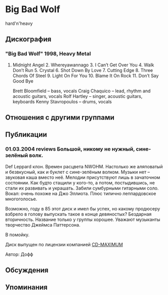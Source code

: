 # Big Bad Wolf

hard'n'heavy

## Дискография

### "Big Bad Wolf" 1998, Heavy Metal

1. Midnight Angel
     2. Whereyawannago
     3. I Can’t Get Over You
     4. Walk Don’t Run
     5. Crystal
     6. Shot Down By Love
     7. Cutting Edge
     8. Three Chords Of Steel
     9. Light On For You
     10. Blame It On Rock
     11. Don’t Say Good Bye

     Brett Bloomfield – bass, vocals
     Craig Chaquico – lead, rhythm and acoustic guitars, vocals
     Rolf Hartley – singer, acoustic guitars, keyboards
     Kenny Stavropoulos – drums, vocals


## Отношения с другими группами


## Публикации

### 01.03.2004 reviews Большой, никому не нужный, сине-зелёный волк.

<P>Def Leppard клон. Времен расцвета NWOHM. Настолько же аляповатый и безвкусный, как и буклет с сине-зелёным волком. Музыки нет – звуковая каша вместо неё. Мелодии присутствуют лишь в зачаточном состоянии. Как будто стащили у кого-то, а потом, постыдившись, не стали их развивать и украшать. Забили сумбурными гитарными соло. Вокал: очень похоже на Джо Эллиота. Плюс типично леппардовское многоголосье. </P>
<P>Возможно, году в 85 этот диск и имел бы успех, но какому продюсеру взбрело в голову выпускать такое в конце девяностых? Бездарная вторичность. Название только у группы хорошее. Уважают музыканты творчество Джеймса Паттерсона. </P>
<P>В помойку.</P>
<P>Диск выпущен по лицензии компанией <A href="http://www.cd-maximum.ru/">CD-MAXIMUM</A></P>
Автор: Дофф


## Обсуждения


## Упоминания

